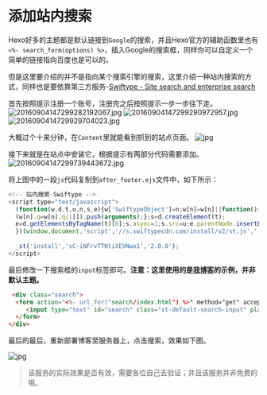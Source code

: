 # 添加站内搜索
Hexo好多的主题都是默认链接到`Google`的搜索，并且Hexo官方的辅助函数里也有`<%- search_form(options) %>`，插入Google的搜索框，同样你可以自定义一个简单的链接指向百度也是可以的。

但是这里要介绍的并不是指向某个搜索引擎的搜索，这里介绍一种站内搜索的方式，同样也是要依靠第三方服务-[Swiftype - Site search and enterprise search](https://swiftype.com/)

首先按照提示注册一个账号，注册完之后按照提示一步一步往下走。
![20160904147299282192067.jpg](http://7sbsl6.com1.z0.glb.clouddn.com/20160904147299282192067.jpg?imageView2/0/format/jpg)
![20160904147299290972957.jpg](http://7sbsl6.com1.z0.glb.clouddn.com/20160904147299290972957.jpg?imageView2/0/format/jpg)
![2016090414729929704023.jpg](http://7sbsl6.com1.z0.glb.clouddn.com/2016090414729929704023.jpg?imageView2/0/format/jpg)

大概过个十来分钟，在`Content`里就能看到抓到的站点页面。
![jpg](http://7sbsl6.com1.z0.glb.clouddn.com/20160904147299567252403.jpg?imageView2/0/format/jpg)

接下来就是在站点中安装它，根据提示有两部分代码需要添加。
![20160904147299739443672.jpg](http://7sbsl6.com1.z0.glb.clouddn.com/20160904147299739443672.jpg?imageView2/0/format/jpg)

将上图中的一段`js`代码复制到`after_footer.ejs`文件中，如下所示：

```js
<!-- 站内搜索-Swiftype -->
<script type="text/javascript">
  (function(w,d,t,u,n,s,e){w['SwiftypeObject']=n;w[n]=w[n]||function(){
  (w[n].q=w[n].q||[]).push(arguments);};s=d.createElement(t);
  e=d.getElementsByTagName(t)[0];s.async=1;s.src=u;e.parentNode.insertBefore(s,e);
  })(window,document,'script','//s.swiftypecdn.com/install/v2/st.js','_st');
  
  _st('install','sC-iNFrvTTNtiXEVNwo1','2.0.0');
</script>
```

最后修改一下搜索框的`input`标签即可。**注意：这里使用的是[我博客](http://lupeng.me)的示例，并非默认主题。**

```html
 <div class="search">
  <form action="<%- url_for("search/index.html") %>" method="get" accept-charset="utf-8">
     <input type="text" id="search" class="st-default-search-input" placeholder="Search" />
  </form>
</div> 
```

最后的最后，重新部署博客至服务器上，点击搜索，效果如下图。

![jpg](http://7sbsl6.com1.z0.glb.clouddn.com/20160904147299612934294.jpg?imageView2/0/format/jpg)

> 该服务的实际效果是否有效，需要各位自己去验证；并且该服务并非免费的哦。